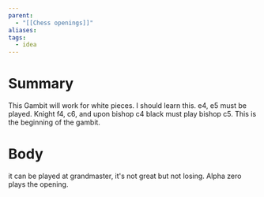 ```yaml
---
parent:
  - "[[Chess openings]]"
aliases: 
tags:
  - idea
---
```

# Summary 
This Gambit will work for white pieces. I should learn this. 
e4, e5 must be played. Knight f4, c6, and upon bishop c4 black must play bishop c5. This is the beginning of the gambit.
# Body
it can be played at grandmaster, it's not great but not losing. Alpha zero plays the opening. 